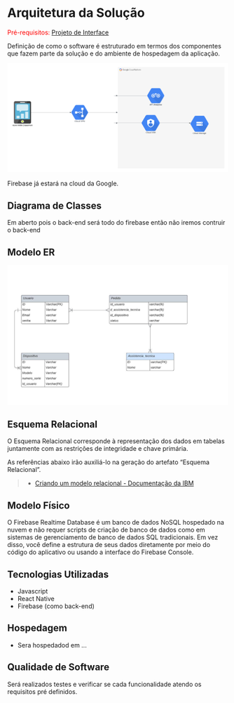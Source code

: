 # Arquitetura da Solução

<span style="color:red">Pré-requisitos: <a href="3-Projeto de Interface.md"> Projeto de Interface</a></span>

Definição de como o software é estruturado em termos dos componentes que fazem parte da solução e do ambiente de hospedagem da aplicação.

![Arquitetura da Solução](img/ifix-arquitetura/mobile-arch.png)

Firebase já estará na cloud da Google. 

## Diagrama de Classes

Em aberto pois o back-end será todo do firebase então não iremos contruir o back-end

## Modelo ER

![Arquitetura da Solução](img/ifix-arquitetura/Database-er-diagram.jpeg)

## Esquema Relacional

O Esquema Relacional corresponde à representação dos dados em tabelas juntamente com as restrições de integridade e chave primária.
 
As referências abaixo irão auxiliá-lo na geração do artefato “Esquema Relacional”.

> - [Criando um modelo relacional - Documentação da IBM](https://www.ibm.com/docs/pt-br/cognos-analytics/10.2.2?topic=designer-creating-relational-model)

## Modelo Físico

O Firebase Realtime Database é um banco de dados NoSQL hospedado na nuvem e não requer scripts de criação de banco de dados como em sistemas de gerenciamento de banco de dados SQL tradicionais. Em vez disso, você define a estrutura de seus dados diretamente por meio do código do aplicativo ou usando a interface do Firebase Console.

## Tecnologias Utilizadas

- Javascript
- React Native
- Firebase (como back-end)

## Hospedagem

- Sera hospedadod em ...

## Qualidade de Software

Será realizados testes e verificar se cada funcionalidade atendo os requisitos pré definidos.
